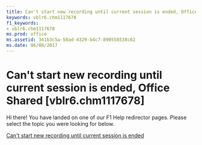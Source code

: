 ```yaml
---
title: Can't start new recording until current session is ended, Office Shared [vblr6.chm1117678]
keywords: vblr6.chm1117678
f1_keywords:
- vblr6.chm1117678
ms.prod: office
ms.assetid: 341b3c5a-58ad-4329-b4c7-890558538c62
ms.date: 06/08/2017
---
```



# Can't start new recording until current session is ended, Office Shared [vblr6.chm1117678]

Hi there! You have landed on one of our F1 Help redirector pages. Please select the topic you were looking for below.

[Can't start new recording until current session is ended](http://msdn.microsoft.com/library/d4337291-5941-0f9e-0702-2a8b2db983a2%28Office.15%29.aspx)

